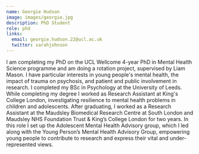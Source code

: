 ```yaml
---
name: Georgie Hudson
image: images/georgie.jpg
description: PhD Student
role: phd
links:
  email: georgie.hudson.22@ucl.ac.uk
  twitter: sarahjohnson
---
```


I am completing my PhD on the UCL Wellcome 4-year PhD in Mental Health Science programme and am doing a rotation project, supervised 
by Liam Mason. I have particular interests in young people's mental health, the impact of trauma on psychosis, and patient and public
involvement in research. I completed my BSc in Psychology at the University of Leeds. While completing my degree I worked as Research 
Assistant at King's College London, investigating resilience to mental health problems in children and adolescents. After graduating, 
I worked as a Research Assistant at the Maudsley Biomedical Research Centre at South London and Maudsley NHS Foundation Trust & King’s
College London for two years. In this role I set up the Adolescent Mental Health Advisory group, which I led along with the Young 
Person’s Mental Health Advisory Group, empowering young people to contribute to research and express their vital and under-represented views.
